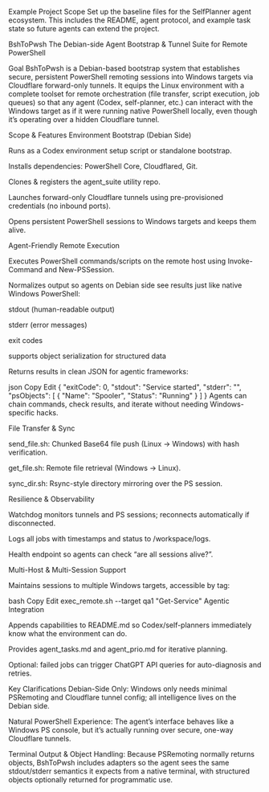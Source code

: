 Example Project Scope
Set up the baseline files for the SelfPlanner agent ecosystem. This includes the README, agent protocol, and example task state so future agents can extend the project.

BshToPwsh The Debian-side Agent Bootstrap & Tunnel Suite for Remote PowerShell

Goal BshToPwsh is a Debian-based bootstrap system that establishes secure, persistent PowerShell remoting sessions into Windows targets via Cloudflare forward-only tunnels. It equips the Linux environment with a complete toolset for remote orchestration (file transfer, script execution, job queues) so that any agent (Codex, self-planner, etc.) can interact with the Windows target as if it were running native PowerShell locally, even though it’s operating over a hidden Cloudflare tunnel.

Scope & Features Environment Bootstrap (Debian Side)

Runs as a Codex environment setup script or standalone bootstrap.

Installs dependencies: PowerShell Core, Cloudflared, Git.

Clones & registers the agent_suite utility repo.

Launches forward-only Cloudflare tunnels using pre-provisioned credentials (no inbound ports).

Opens persistent PowerShell sessions to Windows targets and keeps them alive.

Agent-Friendly Remote Execution

Executes PowerShell commands/scripts on the remote host using Invoke-Command and New-PSSession.

Normalizes output so agents on Debian side see results just like native Windows PowerShell:

stdout (human-readable output)

stderr (error messages)

exit codes

supports object serialization for structured data

Returns results in clean JSON for agentic frameworks:

json Copy Edit { "exitCode": 0, "stdout": "Service started", "stderr": "", "psObjects": [ { "Name": "Spooler", "Status": "Running" } ] } Agents can chain commands, check results, and iterate without needing Windows-specific hacks.

File Transfer & Sync

send_file.sh: Chunked Base64 file push (Linux → Windows) with hash verification.

get_file.sh: Remote file retrieval (Windows → Linux).

sync_dir.sh: Rsync-style directory mirroring over the PS session.

Resilience & Observability

Watchdog monitors tunnels and PS sessions; reconnects automatically if disconnected.

Logs all jobs with timestamps and status to /workspace/logs.

Health endpoint so agents can check “are all sessions alive?”.

Multi-Host & Multi-Session Support

Maintains sessions to multiple Windows targets, accessible by tag:

bash Copy Edit exec_remote.sh --target qa1 "Get-Service" Agentic Integration

Appends capabilities to README.md so Codex/self-planners immediately know what the environment can do.

Provides agent_tasks.md and agent_prio.md for iterative planning.

Optional: failed jobs can trigger ChatGPT API queries for auto-diagnosis and retries.

Key Clarifications Debian-Side Only: Windows only needs minimal PSRemoting and Cloudflare tunnel config; all intelligence lives on the Debian side.

Natural PowerShell Experience: The agent’s interface behaves like a Windows PS console, but it’s actually running over secure, one-way Cloudflare tunnels.

Terminal Output & Object Handling: Because PSRemoting normally returns objects, BshToPwsh includes adapters so the agent sees the same stdout/stderr semantics it expects from a native terminal, with structured objects optionally returned for programmatic use.

